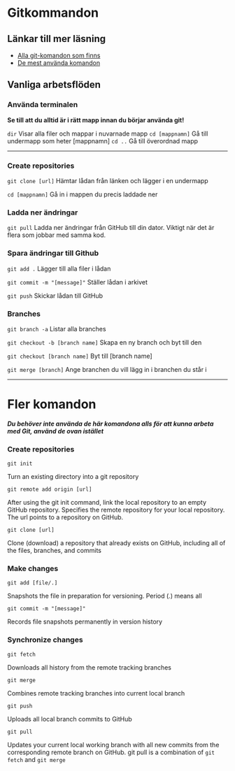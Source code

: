 # Gitkommandon

## Länkar till mer läsning

- [Alla git-komandon som finns](https://git-scm.com/docs/git#_git_commands)
- [De mest använda komandon](https://git-scm.com/docs)

## Vanliga arbetsflöden

### Använda terminalen
**Se till att du alltid är i rätt mapp innan du börjar använda git!**

`dir` Visar alla filer och mappar i nuvarnade mapp
`cd [mappnamn]` Gå till undermapp som heter \[mappnamn\]
`cd ..` Gå till överordnad mapp

---

### Create repositories

`git clone [url]` Hämtar lådan från länken och lägger i en undermapp

`cd [mappnamn]` Gå in i mappen du precis laddade ner

### Ladda ner ändringar

`git pull` Ladda ner ändringar från GitHub till din dator. Viktigt när det är flera som jobbar med samma kod.

### Spara ändringar till Github

`git add .` Lägger till alla filer i lådan

`git commit -m "[message]"` Ställer lådan i arkivet

`git push` Skickar lådan till GitHub

### Branches

`git branch -a` Listar alla branches

`git checkout -b [branch name]` Skapa en ny branch och byt till den

`git checkout [branch name]` Byt till [branch name]

`git merge [branch]` Ange branchen du vill lägg in i branchen du står i


---

# Fler komandon
***Du behöver inte använda de här komandona alls för att kunna arbeta med Git, använd de ovan istället***

### Create repositories

`git init`

Turn an existing directory into a git repository

`git remote add origin [url]`

After using the git init command, link the local repository to an empty GitHub repository. Specifies the remote repository for your local repository. The url points to a repository on GitHub.

`git clone [url]`

Clone (download) a repository that already exists on GitHub, including all of the files, branches, and commits

### Make changes

`git add [file/.]`

Snapshots the file in preparation for versioning. Period (.) means all

`git commit -m "[message]"`

Records file snapshots permanently in version history

### Synchronize changes

`git fetch`

Downloads all history from the remote tracking branches

`git merge`

Combines remote tracking branches into current local branch

`git push`

Uploads all local branch commits to GitHub

`git pull`

Updates your current local working branch with all new commits from the corresponding remote branch on GitHub. git pull is a combination of `git fetch` and `git merge`

